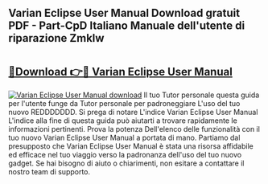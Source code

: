 ## Varian Eclipse User Manual Download gratuit PDF - Part-CpD Italiano Manuale dell'utente di riparazione Zmklw

# <h2><a href="http://df9vs4g.blite.top/?on=Varian+Eclipse+User+Manual">🔗Download 👉🔴 Varian Eclipse User Manual</a></h2>

[![Varian Eclipse User Manual download](https://i.imgur.com/lujVjoI.png)](http://df9vs4g.blite.top/?on=Varian+Eclipse+User+Manual)
Il tuo Tutor personale questa guida per l'utente funge da Tutor personale per padroneggiare L'uso del tuo nuovo REDDDDDDD. Si prega di notare L'indice Varian Eclipse User Manual L'indice alla fine di questa guida può aiutarti a trovare rapidamente le informazioni pertinenti. Prova la potenza Dell'elenco delle funzionalità con il tuo nuovo Varian Eclipse User Manual a portata di mano. Partiamo dal presupposto che Varian Eclipse User Manual è stata una risorsa affidabile ed efficace nel tuo viaggio verso la padronanza dell'uso del tuo nuovo gadget. Se hai bisogno di aiuto o chiarimenti, non esitare a contattare il nostro team di supporto.
